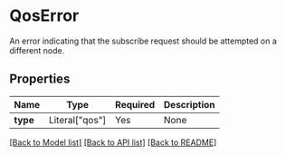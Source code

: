 # QosError

An error indicating that the subscribe request should be attempted on a different node.


## Properties
| Name | Type | Required | Description |
| ------------ | ------------- | ------------- | ------------- |
**type** | Literal["qos"] | Yes | None |


[[Back to Model list]](../../README.md#documentation-for-models) [[Back to API list]](../../README.md#documentation-for-api-endpoints) [[Back to README]](../../README.md)
